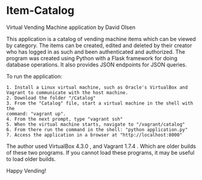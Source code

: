 # Item-Catalog

Virtual Vending Machine application by David Olsen

This application is a catalog of vending machine items which can be viewed by 
category. The items can be created, edited and deleted by their creator who 
has logged in as such and been authenticated and authorized. The program was 
created using Python with a Flask framework for doing database operations. It 
also provides JSON endpoints for JSON queries.

To run the application:

	1. Install a Linux virtual machine, such as Oracle's VirtualBox and 
	Vagrant to communicate with the host machine.
	2. Download the folder "/Catalog"
	3. From the "Catalog" file, start a virtual machine in the shell with the 
	command: "vagrant up".
	4. From the next prompt, type "vagrant ssh"
	5. When the virtual machine starts, navigate to "/vagrant/catalog"
	6. From there run the command in the shell: "python application.py"
	7. Access the application in a browser at "http://localhost:8000"

The author used VirtualBox 4.3.0 , and Vagrant 1.7.4 . Which are older builds 
of these two programs. If you cannot load these programs, it may be useful to 
load older builds.

Happy Vending!
